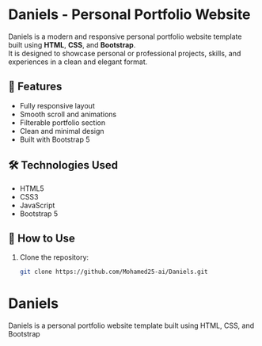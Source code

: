 
# Daniels - Personal Portfolio Website

Daniels is a modern and responsive personal portfolio website template built using **HTML**, **CSS**, and **Bootstrap**.  
It is designed to showcase personal or professional projects, skills, and experiences in a clean and elegant format.

## 🚀 Features

- Fully responsive layout
- Smooth scroll and animations
- Filterable portfolio section
- Clean and minimal design
- Built with Bootstrap 5

## 🛠️ Technologies Used

- HTML5
- CSS3
- JavaScript
- Bootstrap 5


## 📁 How to Use

1. Clone the repository:
   ```bash
   git clone https://github.com/Mohamed25-ai/Daniels.git
   
# Daniels
Daniels is a personal portfolio website template built using HTML, CSS, and Bootstrap

